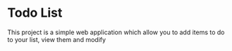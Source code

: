 # Todo List

This project is a simple web application which allow you to add items to do to your list, view them and modify
